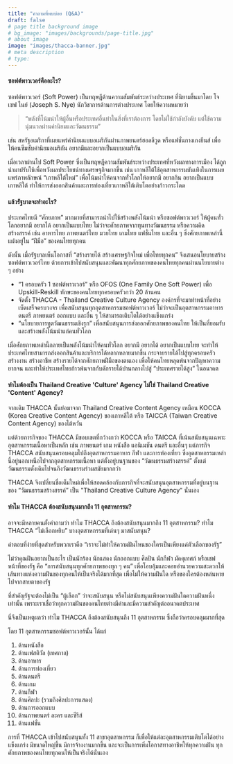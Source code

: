 ```yaml
---
title: "คำถามที่พบบ่อย (Q&A)"
draft: false
# page title background image
# bg_image: "images/backgrounds/page-title.jpg"
# about image
image: "images/thacca-banner.jpg"
# meta description
# type: 
---
```


#### ซอฟต์พาวเวอร์คืออะไร? 

ซอฟต์พาวเวอร์ (Soft Power) เป็นทฤษฎีด้านความสัมพันธ์ระหว่างประเทศ ที่นิยามขึ้นมาโดย โจเซฟ ไนย์ (Joseph S. Nye) นักวิชาการด้านการต่างประเทศ โดยให้ความหมายว่า 

> “พลังที่โน้มนำให้ผู้อื่นหรือประเทศอื่นทำในสิ่งที่เราต้องการ โดยไม่ใช้กำลังบังคับ แต่ใช้ความนุ่มนวลผ่านค่านิยมและวัฒนธรรม” 

เช่น สหรัฐอเมริกาที่เผยแพร่ค่านิยมแบบอเมริกันผ่านภาพยนตร์ฮอลลีวูด หรือแฟชั่นกางเกงยีนส์ เพื่อให้คนซึมซับค่านิยมอเมริกัน อยากมีและอยากเป็นแบบอเมริกัน

เมื่อเวลาผ่านไป Soft Power ซึ่งเป็นทฤษฎีความสัมพันธ์ระหว่างประเทศที่หวังผลทางการเมือง ได้ถูกนำมาปรับใช้เพื่อหวังผลประโยชน์ทางเศรษฐกิจมากขึ้น เช่น เกาหลีใต้ใช้อุตสาหกรรมบันเทิงในการเผยแพร่ภาพลักษณ์ “เกาหลีใต้ใหม่” เพื่อโน้มนำให้คนจากทั่วโลกให้อยากมี อยากกิน อยากเป็นแบบเกาหลีใต้ ทำให้การส่งออกสินค้าและการท่องเที่ยวเกาหลีใต้เติบโตอย่างก้าวกระโดด

#### แล้วรัฐบาลจะทำอะไร?

ประเทศไทยมี “ศักยภาพ” มากมายที่สามารถนำไปใช้สร้างพลังโน้มนำ หรือซอฟต์พาวเวอร์ ให้ผู้คนทั่วโลกอยากมี อยากได้ อยากเป็นแบบไทย ไม่ว่าจะศักยภาพจากทุนทางวัฒนธรรม หรือความคิดสร้างสรรค์ เช่น อาหารไทย ภาพยนตร์ไทย มวยไทย เกมไทย แฟชั่นไทย และอื่น ๆ ซึ่งศักยภาพเหล่านี้แฝงอยู่ใน “ฝีมือ” ของคนไทยทุกคน 

ดังนั้น เมื่อรัฐบาลเห็นโอกาสที่ “สร้างรายได้ สร้างเศรษฐกิจใหม่ เพื่อไทยทุกคน” จึงเสนอนโยบายสร้างซอฟต์พาวเวอร์ไทย ด้วยการเข้าไปสนับสนุนและพัฒนาทุกศักยภาพของคนไทยทุกคนผ่านนโยบายต่าง ๆ อย่าง

* “1 ครอบครัว 1 ซอฟต์พาวเวอร์” หรือ OFOS (One Family One Soft Power) เพื่อ Upskill-Reskill ทักษะของคนไทยทุกครอบครัวกว่า 20 ล้านคน 
* จัดตั้ง THACCA - Thailand Creative Culture Agency องค์กรที่จะมาทำหน้าที่อย่างเบ็ดเสร็จครบวงจร เพื่อสนับสนุนทุกอุตสาหกรรมซอฟต์พาวเวอร์ ไม่ว่าจะเป็นอุตสาหกรรมอาหาร ดนตรี ภาพยนตร์ ออกแบบ และอื่น ๆ ให้สามารถเติบโตได้อย่างแข็งแกร่ง 
* “นโยบายการทูตวัฒนธรรมเชิงรุก” เพื่อสนับสนุนการส่งออกศักยภาพของคนไทย ให้เป็นที่ยอมรับและสร้างพลังโน้มนำแก่คนทั่วโลก 

เมื่อศักยภาพเหล่านี้กลายเป็นพลังโน้มนำให้คนทั่วโลก อยากมี อยากได้ อยากเป็นแบบไทย จะทำให้ประเทศไทยสามารถส่งออกสินค้าและบริการได้หลากหลายมากขึ้น กระจายรายได้ไปสู่ทุกครอบครัว สร้างงาน สร้างอาชีพ สร้างรายได้จากศักยภาพฝีมือของตนเอง เพื่อให้คนไทยหลุดพ้นจากปัญหาความยากจน และทำให้ประเทศไทยก้าวพ้นจากกับดักรายได้ปานกลางไปสู่ “ประเทศรายได้สูง” ในอนาคต

#### ทำไมต้องเป็น Thailand Creative 'Culture' Agency ไม่ใช่ Thailand Creative 'Content' Agency?

จากเดิม THACCA นั้นย่อมาจาก Thailand Creative Content Agency เหมือน KOCCA (Korea Creative Content Agency) ของเกาหลีใต้ หรือ TAICCA (Taiwan Creative Content Agency) ของไต้หวัน

แต่ด้วยภารกิจของ THACCA มีขอบเขตที่กว้างกว่า KOCCA หรือ TAICCA ที่เน้นสนับสนุนเฉพาะอุตสาหกรรมเนื้อหาเป็นหลัก เช่น ภาพยนตร์ เกม หนังสือ แอนิเมชัน ดนตรี และอื่นๆ แต่ภารกิจ THACCA สนับสนุนครอบคลุมไปถึงอุตสาหกรรมอาหาร กีฬา และการท่องเที่ยว ซึ่งอุตสาหกรรมเหล่านี้อยู่นอกเหนือไปจากอุตสาหกรรมเนื้อหา แต่ตั้งอยู่บนฐานของ “วัฒนธรรมสร้างสรรค์” ตั้งแต่วัฒนธรรมดั้งเดิมไปจนถึงวัฒนธรรมร่วมสมัยมากกว่า

THACCA จึงเปลี่ยนชื่อเต็มใหม่เพื่อให้สอดคล้องกับภารกิจที่จะสนับสนุนอุตสาหกรรมที่อยู่บนฐานของ “วัฒนธรรมสร้างสรรค์” เป็น "Thailand Creative Culture Agency" นั่นเอง

#### ทำไม THACCA ต้องสนับสนุนมากถึง 11 อุตสาหกรรม?

อาจจะมีหลายคนตั้งคำถามว่า ทำไม THACCA ถึงต้องสนับสนุนมากถึง 11 อุตสาหกรรม? ทำไม THACCA “ไม่เลือกหยิบ” บางอุตสาหกรรมที่เด่นๆ มาสนับสนุน?

คำตอบที่ง่ายที่สุดสำหรับพวกเราคือ  “เราจะไม่ทำให้ความฝันไหนของใครเป็นเพียงแค่ตัวเลือกของรัฐ”

ไม่ว่าคุณฝันอยากเป็นอะไร เป็นนักร้อง นักแสดง นักออกแบบ ศิลปิน นักกีฬา มัคคุเทศก์ หรือเชฟ หน้าที่ของรัฐ คือ “การสนับสนุนทุกศักยภาพของทุก ๆ คน” เพื่อโอบอุ้มและคอยอำนวยความสะดวกให้เส้นทางแห่งความฝันของทุกคนให้เป็นจริงได้มากที่สุด เพื่อไม่ให้ความฝันใด หรือของใครต้องหล่นหายไปจากสายตาของรัฐ

ที่สำคัญรัฐจะต้องไม่เป็น “ผู้เลือก” ว่าจะสนับสนุน หรือไม่สนับสนุนเพียงความฝันใดความฝันหนึ่งเท่านั้น เพราะเราเชื่อว่าทุกความฝันของคนไทยต่างมีค่าและมีความสำคัญต่ออนาคตประเทศ

นี่จึงเป็นเหตุผลว่า ทำไม THACCA ถึงต้องสนับสนุนถึง 11 อุตสาหกรรม ซึ่งถือว่าครอบคลุมมากที่สุด

โดย 11 อุตสาหกรรมซอฟต์พาวเวอร์นั้น ได้แก่

1. ด้านหนังสือ
2. ด้านเฟสติวัล (เทศกาล)
3. ด้านอาหาร
4. ด้านการท่องเที่ยว
5. ด้านดนตรี
6. ด้านเกม
7. ด้านกีฬา
8. ด้านศิลปะ (รวมถึงศิลปะการแสดง)
9. ด้านการออกแบบ
10. ด้านภาพยนตร์ ละคร และซีรีส์
11. ด้านแฟชั่น

การที่ THACCA เข้าไปสนับสนุนทั้ง 11 สาขาอุตสาหกรรม ก็เพื่อให้แต่ละอุตสาหกรรมเติบโตได้อย่างแข็งแกร่ง มีขนาดใหญ่ขึ้น มีการจ้างงานมากขึ้น และจะเป็นการเพิ่มโอกาสทางอาชีพให้ทุกความฝัน ทุกศักยภาพของคนไทยทุกคนให้เป็นจริงได้นั่นเอง